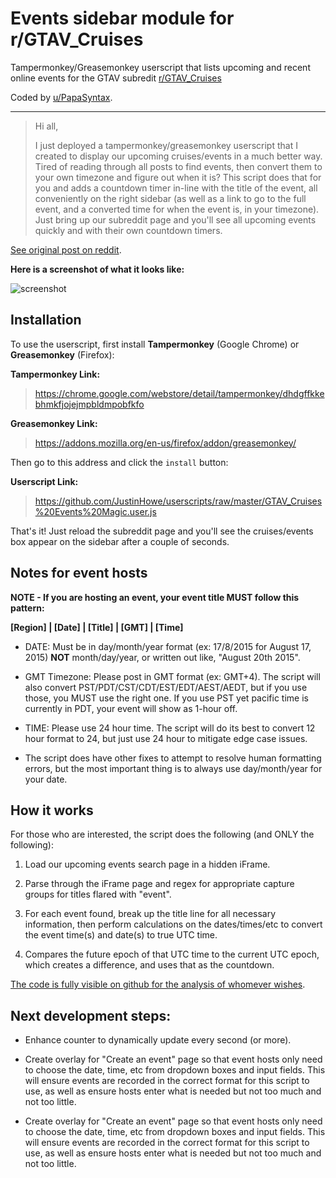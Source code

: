 # Events sidebar module for r/GTAV_Cruises

Tampermonkey/Greasemonkey userscript that lists upcoming and recent online events for the GTAV subredit [r/GTAV_Cruises](https://www.reddit.com/r/GTAV_Cruises/)

Coded by [u/PapaSyntax](https://www.reddit.com/user/PapaSyntax).

---

> Hi all,
>
> I just deployed a tampermonkey/greasemonkey userscript that I created to display our upcoming cruises/events in a much better way. Tired of reading through all posts to find events, then convert them to your own timezone and figure out when it is? This script does that for you and adds a countdown timer in-line with the title of the event, all conveniently on the right sidebar (as well as a link to go to the full event, and a converted time for when the event is, in your timezone). Just bring up our subreddit page and you'll see all upcoming events quickly and with their own countdown timers.

[See original post on reddit](https://www.reddit.com/r/GTAV_Cruises/comments/3hkafk/events_magic_show_upcoming_cruises_wcountdown/).


**Here is a screenshot of what it looks like:**

![screenshot](http://i.imgur.com/JkF2itF.png)

## Installation

To use the userscript, first install **Tampermonkey** (Google Chrome) or **Greasemonkey** (Firefox):

**Tampermonkey Link:**
> https://chrome.google.com/webstore/detail/tampermonkey/dhdgffkkebhmkfjojejmpbldmpobfkfo


**Greasemonkey Link:**
> https://addons.mozilla.org/en-us/firefox/addon/greasemonkey/


Then go to this address and click the `install` button:


**Userscript Link:**
> https://github.com/JustinHowe/userscripts/raw/master/GTAV_Cruises%20Events%20Magic.user.js


That's it! Just reload the subreddit page and you'll see the cruises/events box appear on the sidebar after a couple of seconds.


## Notes for event hosts

**NOTE - If you are hosting an event, your event title MUST follow this pattern:**

**[Region] | [Date] | [Title] | [GMT] | [Time]**

* DATE: Must be in day/month/year format (ex: 17/8/2015 for August 17, 2015) **NOT** month/day/year, or written out like, "August 20th 2015".

* GMT Timezone: Please post in GMT format (ex: GMT+4). The script will also convert PST/PDT/CST/CDT/EST/EDT/AEST/AEDT, but if you use those, you MUST use the right one. If you use PST yet pacific time is currently in PDT, your event will show as 1-hour off.

* TIME: Please use 24 hour time. The script will do its best to convert 12 hour format to 24, but just use 24 hour to mitigate edge case issues.

* The script does have other fixes to attempt to resolve human formatting errors, but the most important thing is to always use day/month/year for your date.


## How it works

For those who are interested, the script does the following (and ONLY the following):

1. Load our upcoming events search page in a hidden iFrame.

2. Parse through the iFrame page and regex for appropriate capture groups for titles flared with "event".

3. For each event found, break up the title line for all necessary information, then perform calculations on the dates/times/etc to convert the event time(s) and date(s) to true UTC time.

4. Compares the future epoch of that UTC time to the current UTC epoch, which creates a difference, and uses that as the countdown.


[The code is fully visible on github for the analysis of whomever wishes](https://github.com/JustinHowe/userscripts).


## Next development steps:

* Enhance counter to dynamically update every second (or more).

* Create overlay for "Create an event" page so that event hosts only need to choose the date, time, etc from dropdown boxes and input fields. This will ensure events are recorded in the correct format for this script to use, as well as ensure hosts enter what is needed but not too much and not too little.

* Create overlay for "Create an event" page so that event hosts only need to choose the date, time, etc from dropdown boxes and input fields. This will ensure events are recorded in the correct format for this script to use, as well as ensure hosts enter what is needed but not too much and not too little.
